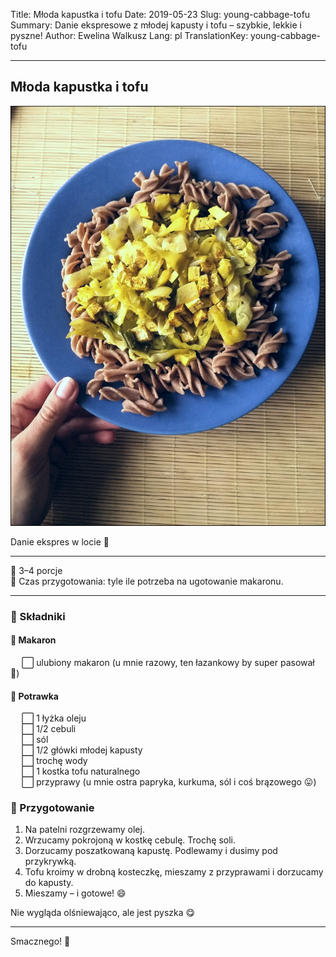 Title: Młoda kapustka i tofu
Date: 2019-05-23
Slug: young-cabbage-tofu
Summary: Danie ekspresowe z młodej kapusty i tofu – szybkie, lekkie i pyszne!
Author: Ewelina Walkusz
Lang: pl
TranslationKey: young-cabbage-tofu

---

## Młoda kapustka i tofu

![def]

Danie ekspres w locie 🚀

---

🔹 3–4 porcje </br>
🔹 Czas przygotowania: tyle ile potrzeba na ugotowanie makaronu.

---

### 🌿 Składniki

#### 🍜 Makaron

&emsp; ⬜ ulubiony makaron (u mnie razowy, ten łazankowy by super pasował 🙂) </br>

#### 🥬 Potrawka

&emsp; ⬜ 1 łyżka oleju </br>
&emsp; ⬜ 1/2 cebuli </br>
&emsp; ⬜ sól </br>
&emsp; ⬜ 1/2 główki młodej kapusty </br>
&emsp; ⬜ trochę wody </br>
&emsp; ⬜ 1 kostka tofu naturalnego </br>
&emsp; ⬜ przyprawy (u mnie ostra papryka, kurkuma, sól i coś brązowego 😛) </br>

### 📝 Przygotowanie

1. Na patelni rozgrzewamy olej.  
2. Wrzucamy pokrojoną w kostkę cebulę. Trochę soli.  
3. Dorzucamy poszatkowaną kapustę. Podlewamy i dusimy pod przykrywką.  
4. Tofu kroimy w drobną kosteczkę, mieszamy z przyprawami i dorzucamy do kapusty.  
5. Mieszamy – i gotowe! 😄  

Nie wygląda olśniewająco, ale jest pyszka 😋

---

Smacznego! 💚

[def]: static/images/young_cabbage_tofu.jpg
